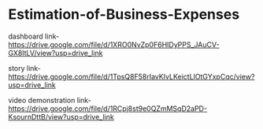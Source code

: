 # Estimation-of-Business-Expenses

dashboard link-https://drive.google.com/file/d/1XRO0NvZp0F6HIDyPPS_JAuCV-GX8ItLV/view?usp=drive_link

story link-https://drive.google.com/file/d/1TpsQ8F58rIavKIvLKeictLIOtGYxpCqc/view?usp=drive_link

video demonstration link-https://drive.google.com/file/d/1RCpj8st9e0QZmMSqD2aPD-KsournDttB/view?usp=drive_link

